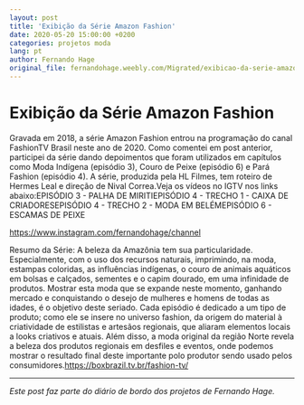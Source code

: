 ```yaml
---
layout: post
title: 'Exibição da Série Amazon Fashion'
date: 2020-05-20 15:00:00 +0200
categories: projetos moda
lang: pt
author: Fernando Hage
original_file: fernandohage.weebly.com/Migrated/exibicao-da-serie-amazon-fashion.html
---
```


# Exibição da Série Amazon Fashion

Gravada em 2018, a série Amazon Fashion entrou na programação do canal FashionTV Brasil neste ano de 2020. Como comentei em post anterior, participei da série dando depoimentos que foram utilizados em capítulos como Moda Indígena (episódio 3), Couro de Peixe (episódio 6) e Pará Fashion (episódio 4). A série, produzida pela HL Filmes, tem roteiro de Hermes Leal e direção de Nival Correa.Veja os vídeos no IGTV nos links abaixo:EPISÓDIO 3 - PALHA DE MIRITIEPISÓDIO 4 - TRECHO 1 - CAIXA DE CRIADORESEPISÓDIO 4 - TRECHO 2 - MODA EM BELÉMEPISÓDIO 6 - ESCAMAS DE PEIXE

https://www.instagram.com/fernandohage/channel

Resumo da Série: A beleza da Amazônia tem sua particularidade. Especialmente, com o uso dos recursos naturais, imprimindo, na moda, estampas coloridas, as influências indígenas, o couro de animais aquáticos em bolsas e calçados, sementes e o capim dourado, em uma infinidade de produtos. Mostrar esta moda que se expande neste momento, ganhando mercado e conquistando o desejo de mulheres e homens de todas as idades, é o objetivo deste seriado. Cada episódio é dedicado a um tipo de produto; como ele se insere no universo fashion, da origem do material à criatividade de estilistas e artesãos regionais, que aliaram elementos locais a looks criativos e atuais. Além disso, a moda original da região Norte revela a beleza dos produtos regionais em desfiles e eventos, onde podemos mostrar o resultado final deste importante polo produtor sendo usado pelos consumidores.https://boxbrazil.tv.br/fashion-tv/

---

*Este post faz parte do diário de bordo dos projetos de Fernando Hage.*
